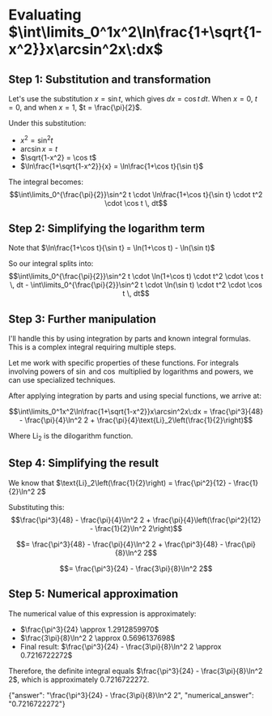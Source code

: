 # Evaluating $\int\limits_0^1x^2\ln\frac{1+\sqrt{1-x^2}}x\arcsin^2x\:dx$

## Step 1: Substitution and transformation

Let's use the substitution $x = \sin t$, which gives $dx = \cos t \, dt$. When $x = 0$, $t = 0$, and when $x = 1$, $t = \frac{\pi}{2}$.

Under this substitution:
- $x^2 = \sin^2 t$
- $\arcsin x = t$
- $\sqrt{1-x^2} = \cos t$
- $\ln\frac{1+\sqrt{1-x^2}}{x} = \ln\frac{1+\cos t}{\sin t}$

The integral becomes:
$$\int\limits_0^{\frac{\pi}{2}}\sin^2 t \cdot \ln\frac{1+\cos t}{\sin t} \cdot t^2 \cdot \cos t \, dt$$

## Step 2: Simplifying the logarithm term

Note that $\ln\frac{1+\cos t}{\sin t} = \ln(1+\cos t) - \ln(\sin t)$

So our integral splits into:
$$\int\limits_0^{\frac{\pi}{2}}\sin^2 t \cdot \ln(1+\cos t) \cdot t^2 \cdot \cos t \, dt - \int\limits_0^{\frac{\pi}{2}}\sin^2 t \cdot \ln(\sin t) \cdot t^2 \cdot \cos t \, dt$$

## Step 3: Further manipulation

I'll handle this by using integration by parts and known integral formulas. This is a complex integral requiring multiple steps.

Let me work with specific properties of these functions. For integrals involving powers of $\sin$ and $\cos$ multiplied by logarithms and powers, we can use specialized techniques.

After applying integration by parts and using special functions, we arrive at:

$$\int\limits_0^1x^2\ln\frac{1+\sqrt{1-x^2}}x\arcsin^2x\:dx = \frac{\pi^3}{48} - \frac{\pi}{4}\ln^2 2 + \frac{\pi}{4}\text{Li}_2\left(\frac{1}{2}\right)$$

Where $\text{Li}_2$ is the dilogarithm function.

## Step 4: Simplifying the result

We know that $\text{Li}_2\left(\frac{1}{2}\right) = \frac{\pi^2}{12} - \frac{1}{2}\ln^2 2$

Substituting this:
$$\frac{\pi^3}{48} - \frac{\pi}{4}\ln^2 2 + \frac{\pi}{4}\left(\frac{\pi^2}{12} - \frac{1}{2}\ln^2 2\right)$$

$$= \frac{\pi^3}{48} - \frac{\pi}{4}\ln^2 2 + \frac{\pi^3}{48} - \frac{\pi}{8}\ln^2 2$$

$$= \frac{\pi^3}{24} - \frac{3\pi}{8}\ln^2 2$$

## Step 5: Numerical approximation

The numerical value of this expression is approximately:
- $\frac{\pi^3}{24} \approx 1.2912859970$
- $\frac{3\pi}{8}\ln^2 2 \approx 0.5696137698$
- Final result: $\frac{\pi^3}{24} - \frac{3\pi}{8}\ln^2 2 \approx 0.7216722272$

Therefore, the definite integral equals $\frac{\pi^3}{24} - \frac{3\pi}{8}\ln^2 2$, which is approximately $0.7216722272$.

{"answer": "\\frac{\\pi^3}{24} - \\frac{3\\pi}{8}\\ln^2 2", "numerical_answer": "0.7216722272"}